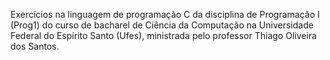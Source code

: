 Exercícios na linguagem de programação C da disciplina de Programação I (Prog1) do curso de bacharel de Ciência da Computação na Universidade Federal do Espírito Santo (Ufes), ministrada pelo professor Thiago Oliveira dos Santos.
